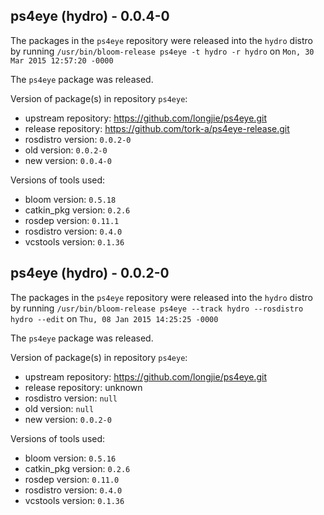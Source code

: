 ## ps4eye (hydro) - 0.0.4-0

The packages in the `ps4eye` repository were released into the `hydro` distro by running `/usr/bin/bloom-release ps4eye -t hydro -r hydro` on `Mon, 30 Mar 2015 12:57:20 -0000`

The `ps4eye` package was released.

Version of package(s) in repository `ps4eye`:
- upstream repository: https://github.com/longjie/ps4eye.git
- release repository: https://github.com/tork-a/ps4eye-release.git
- rosdistro version: `0.0.2-0`
- old version: `0.0.2-0`
- new version: `0.0.4-0`

Versions of tools used:
- bloom version: `0.5.18`
- catkin_pkg version: `0.2.6`
- rosdep version: `0.11.1`
- rosdistro version: `0.4.0`
- vcstools version: `0.1.36`


## ps4eye (hydro) - 0.0.2-0

The packages in the `ps4eye` repository were released into the `hydro` distro by running `/usr/bin/bloom-release ps4eye --track hydro --rosdistro hydro --edit` on `Thu, 08 Jan 2015 14:25:25 -0000`

The `ps4eye` package was released.

Version of package(s) in repository `ps4eye`:
- upstream repository: https://github.com/longjie/ps4eye.git
- release repository: unknown
- rosdistro version: `null`
- old version: `null`
- new version: `0.0.2-0`

Versions of tools used:
- bloom version: `0.5.16`
- catkin_pkg version: `0.2.6`
- rosdep version: `0.11.0`
- rosdistro version: `0.4.0`
- vcstools version: `0.1.36`


